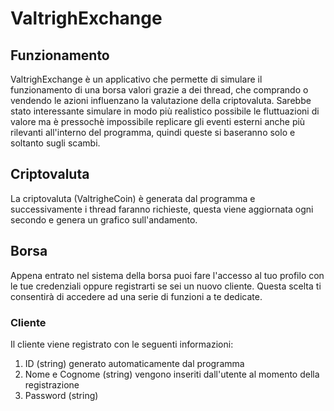 # ValtrighExchange

## Funzionamento
ValtrighExchange è un applicativo che permette di simulare il funzionamento di una borsa valori grazie a dei thread, che comprando o vendendo le azioni influenzano la valutazione della criptovaluta.
Sarebbe stato interessante simulare in modo più realistico possibile le fluttuazioni di valore ma è pressochè impossibile replicare gli eventi esterni anche più rilevanti all'interno del programma, quindi queste si baseranno solo e soltanto sugli scambi.

## Criptovaluta
La criptovaluta (ValtrigheCoin) è generata dal programma e successivamente i thread faranno richieste, questa viene aggiornata ogni secondo e genera un grafico sull'andamento.

## Borsa
Appena entrato nel sistema della borsa puoi fare l'accesso al tuo profilo con le tue credenziali oppure registrarti se sei un nuovo cliente.
Questa scelta ti consentirà di accedere ad una serie di funzioni a te dedicate.

### Cliente
Il cliente viene registrato con le seguenti informazioni:
1. ID (string) generato automaticamente dal programma
2. Nome e Cognome (string) vengono inseriti dall'utente al momento della registrazione
3. Password (string)

